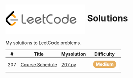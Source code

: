 # <img src= "img/logo.png" width="250" align= "center"> Solutions
  
My solutions to LeetCode problems.

| #  | Title | Mysolution | Difficulty |
|----|-------|------------|------------|
| 207| [Course Schedule](https://leetcode.com/problems/course-schedule/)|[207.py](solutions/207.py)| <img src="img/medium.png" width="90">|


